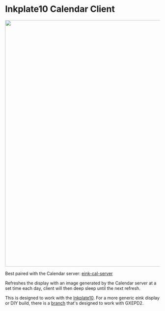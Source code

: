 # Inkplate10 Calendar Client

<img src=https://user-images.githubusercontent.com/5797356/223708925-131d7ecc-5e95-453a-b687-427b75d959dd.jpg width=800 />

Best paired with the Calendar server: [eink-cal-server](https://github.com/chrisjtwomey/eink-cal-server)

Refreshes the display with an image generated by the Calendar server at a set time each day, client will then deep sleep until the next refresh.

This is designed to work with the [Inkplate10](https://www.crowdsupply.com/soldered/inkplate-10). For a more generic eink display or DIY build, there is a [branch](https://github.com/chrisjtwomey/eink-cal-client/tree/gxepd2) that's designed to work with GXEPD2.
